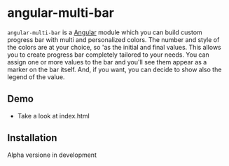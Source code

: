 # angular-multi-bar
`angular-multi-bar` is a [Angular](https://angularjs.org) module which you can build custom progress bar with multi and personalized colors. The number and style of the colors are at your choice, so 'as the initial and final values. This allows you to create progress bar completely tailored to your needs. You can assign one or more values to the bar and you'll see them appear as a marker on the bar itself. And, if you want, you can decide to show also the legend of the value.

## Demo
* Take a look at index.html

## Installation
Alpha versione in development